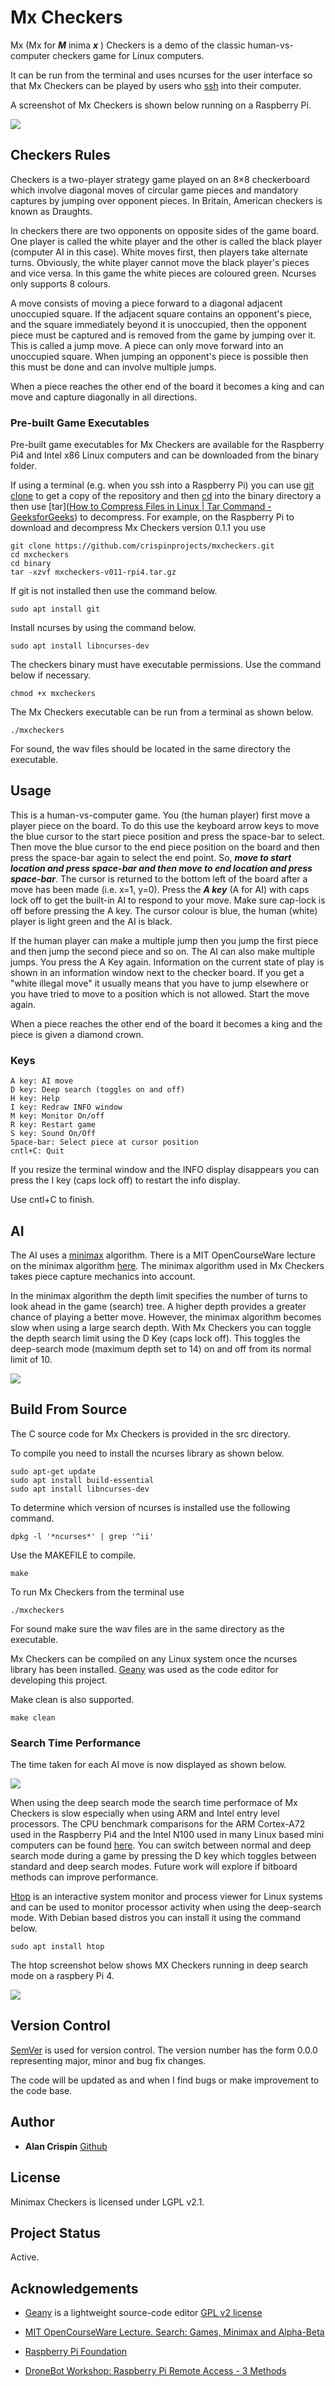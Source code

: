 # Mx Checkers

Mx (Mx for  ***M*** inima ***x*** ) Checkers is a demo of the classic human-vs-computer checkers game for Linux computers. 

It can be run from the terminal and uses ncurses for the user interface so that Mx Checkers can be played by users who [ssh](https://www.geeksforgeeks.org/ssh-command-in-linux-with-examples/) into their computer.

A screenshot of Mx Checkers is shown below running on a Raspberry Pi.

![](mxcheckers.png) 

## Checkers Rules

Checkers is a two-player strategy game played on an 8×8 checkerboard which involve diagonal moves of circular game pieces and mandatory captures by jumping over opponent pieces. In Britain, American checkers is known as Draughts.

In checkers there are two opponents on opposite sides of the game board. One player is called the white player and the other is called the black player (computer AI in this case). White moves first, then players take alternate turns. Obviously, the white player cannot move the black player's pieces and vice versa. In this game the white pieces are coloured green. Ncurses only supports 8 colours. 

A move consists of moving a piece forward to a diagonal adjacent unoccupied square. If the adjacent square contains an opponent's piece, and the square immediately beyond it is unoccupied, then the opponent piece must be captured and is removed from the game by jumping over it. This is called a jump move. A piece can only move forward into an unoccupied square. When jumping an opponent's piece is possible then this must be done and can involve multiple jumps. 

When a piece reaches the other end of the board it becomes a king and can move and capture diagonally in all directions.

### Pre-built Game Executables

Pre-built  game executables for Mx Checkers are available for the Raspberry Pi4 and Intel x86 Linux computers and can be downloaded from the binary folder.

If using a terminal (e.g. when you  ssh into a Raspberry  Pi) you can use [git clone](https://www.w3schools.com/git/git_clone.asp?remote=github) to get a copy of the repository and then [cd](https://www.geeksforgeeks.org/cd-command-in-linux-with-examples/) into the binary directory a then use [tar]([How to Compress Files in Linux | Tar Command - GeeksforGeeks](https://www.geeksforgeeks.org/tar-command-linux-examples/)) to decompress. For example, on the Raspberry Pi to download and decompress Mx Checkers version 0.1.1 you use

```
git clone https://github.com/crispinprojects/mxcheckers.git
cd mxcheckers
cd binary
tar -xzvf mxcheckers-v011-rpi4.tar.gz 
```

If git is not installed then use the command below.

```
sudo apt install git
```

Install ncurses by using the command below.

```
sudo apt install libncurses-dev
```

The checkers binary must have executable permissions. Use the command below if necessary.

```
chmod +x mxcheckers
```

The Mx Checkers executable can be run from a terminal as shown below.

```
./mxcheckers
```

For sound, the wav files should be located in the same directory the executable.

## Usage

This is a human-vs-computer game. You (the human player) first move a player piece on the board. To do this use the keyboard arrow keys to move the blue cursor to the start piece position and press the space-bar to select. Then move the blue cursor to the end piece position on the board and then press the space-bar again to select the end point. So, ***move to start location and press space-bar and then move to end location and press space-bar***.  The cursor is returned to the bottom left of the board after a move has been made (i.e. x=1, y=0). Press the ***A key*** (A for AI) with caps lock off to get the built-in AI to respond to your move. Make sure cap-lock is off before pressing the A key. The cursor colour is blue, the human (white) player is light green and the AI is black.

If the human player can make a multiple jump then you jump the first piece and then jump the second piece and so on. The AI can also make multiple jumps. You press the A Key again. Information on the current state of play is shown in an information window next to the checker board. If you get a "white illegal move" it usually means that you have to jump elsewhere or you have tried to move to a position which is not allowed. Start the move again.

When a piece reaches the other end of the board it becomes a king and the piece is given a diamond crown.

### Keys

```
A key: AI move
D key: Deep search (toggles on and off)
H key: Help
I key: Redraw INFO window
M key: Monitor On/off
R key: Restart game
S key: Sound On/Off
Space-bar: Select piece at cursor position
cntl+C: Quit
```

If you resize the terminal window and the INFO display disappears you can press the  I key (caps lock off) to restart the info display.

Use cntl+C to finish.

## AI

The AI uses a [minimax](https://en.wikipedia.org/wiki/Minimax) algorithm. There is a MIT OpenCourseWare lecture on the minimax algorithm [here](https://www.youtube.com/watch?v=STjW3eH0Cik&t=13s).  The minimax algorithm used in Mx Checkers takes piece capture mechanics into account.

In the minimax algorithm the depth limit specifies the number of turns to look ahead in the game (search) tree. A higher depth provides a greater chance of playing a better move. However, the minimax algorithm becomes slow when using a large search depth. With Mx Checkers you can toggle the depth search limit using the D Key (caps lock off). This toggles the deep-search mode (maximum depth set to 14) on and off from its normal limit of 10.

![](mxcheckers-deepsearch.png) 

## Build From Source

The C source code for Mx Checkers is provided in the src directory. 

To compile you need to install the ncurses library as shown below.

```
sudo apt-get update
sudo apt install build-essential
sudo apt install libncurses-dev
```

To determine which version of ncurses is installed use the following command.

```
dpkg -l '*ncurses*' | grep '^ii'
```

Use the MAKEFILE to compile. 

```
make
```

To run Mx Checkers from the terminal use

```
./mxcheckers
```

For sound make sure the wav files are in the same directory as the executable.

Mx Checkers can be compiled on any Linux system once the ncurses library has been installed. [Geany](https://www.geany.org/) was used as the  code editor for developing this project.

Make clean is also supported.

```
make clean
```

### Search Time Performance

The time taken for each AI move is now displayed as shown below. 

![](mxcheckers-aimove-time.png) 

When using the deep search mode the search time performace of Mx Checkers is slow especially when using ARM and Intel entry level processors. The CPU benchmark comparisons for the ARM Cortex-A72 used in the Raspberry Pi4 and the Intel N100 used in many Linux based mini computers can be found [here](https://www.cpubenchmark.net/compare/4956vs5157/ARM-Cortex-A72-4-Core-1200-MHz-vs-Intel-N100). You can switch between normal and deep search mode during a game by pressing the D key which toggles between standard and deep search modes. Future work will explore if bitboard methods can improve performance.

[Htop](https://htop.dev/) is an interactive system monitor and process viewer for Linux systems and can be used to monitor processor activity when using the deep-search mode. With Debian based distros you can install it using the command below.

```
sudo apt install htop
```

The htop screenshot below shows MX Checkers running in deep search mode on a raspbery Pi 4.

![](mxcheckers-deepsearch-htop.png) 

## Version Control

[SemVer](http://semver.org/) is used for version control. The version number has the form 0.0.0 representing major, minor and bug fix changes.

The code will be updated as and when I find bugs or make improvement to the code base.

## Author

* **Alan Crispin** [Github](https://github.com/crispinprojects)

## License

Minimax Checkers is licensed under LGPL v2.1. 

## Project Status

Active.

## Acknowledgements

* [Geany](https://www.geany.org/) is a lightweight source-code editor [GPL v2 license](https://www.gnu.org/licenses/old-licenses/gpl-2.0.txt)

* [MIT OpenCourseWare Lecture. Search: Games, Minimax and Alpha-Beta](https://www.youtube.com/watch?v=STjW3eH0Cik&t=13s)

* [Raspberry Pi Foundation](https://www.raspberrypi.org/)

* [DroneBot Workshop: Raspberry Pi Remote Access - 3 Methods](https://www.youtube.com/watch?v=l4VDWhKsFgs)
